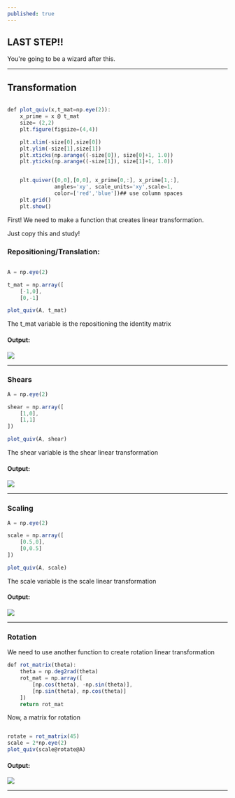 ```yaml
---
published: true
---
```

## LAST STEP!!

You're going to be a wizard after this.

****

## Transformation

```javascript

def plot_quiv(x,t_mat=np.eye(2)):
    x_prime = x @ t_mat
    size= (2,2)
    plt.figure(figsize=(4,4))

    plt.xlim(-size[0],size[0])
    plt.ylim(-size[1],size[1])
    plt.xticks(np.arange((-size[0]), size[0]+1, 1.0))
    plt.yticks(np.arange((-size[1]), size[1]+1, 1.0))


    plt.quiver([0,0],[0,0], x_prime[0,:], x_prime[1,:], 
               angles='xy', scale_units='xy',scale=1, 
               color=['red','blue'])## use column spaces
    plt.grid()
    plt.show()
```

First! We need to make a function that creates linear transformation.

Just copy this and study!

### Repositioning/Translation:

```javascript

A = np.eye(2)

t_mat = np.array([
    [-1,0],
    [0,-1]

plot_quiv(A, t_mat)
```

The t_mat variable is the repositioning the identity matrix

#### Output:

![]({{site.baseurl}}/images/reposition.png)

****

### Shears

```javascript
A = np.eye(2)

shear = np.array([
    [1,0],
    [1,1]
])

plot_quiv(A, shear)
```

The shear variable is the shear linear transformation

#### Output:

![]({{site.baseurl}}/images/shears.png)


****

### Scaling

```javascript
A = np.eye(2)

scale = np.array([
    [0.5,0],
    [0,0.5]
])

plot_quiv(A, scale)
```
The scale variable is the scale linear transformation

#### Output:

![]({{site.baseurl}}/images/scaling.png)

****

### Rotation

We need to use another function to create rotation linear transformation

```javascript
def rot_matrix(theta):
    theta = np.deg2rad(theta)
    rot_mat = np.array([
        [np.cos(theta), -np.sin(theta)],
        [np.sin(theta), np.cos(theta)]
    ])
    return rot_mat
```

Now, a matrix for rotation

```javascript

rotate = rot_matrix(45)
scale = 2*np.eye(2)
plot_quiv(scale@rotate@A)

```

#### Output:

![]({{site.baseurl}}/images/rotation.png)

****
